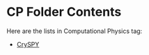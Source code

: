 # CP Folder Contents

Here are the lists in Computational Physics tag:

- [CrySPY](./2024-10-04-CrySPY.html)